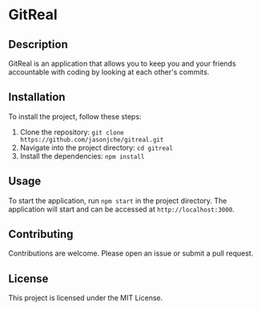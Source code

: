 # GitReal

## Description

GitReal is an application that allows you to keep you and your friends accountable with coding by looking at each other's commits.

## Installation

To install the project, follow these steps:

1. Clone the repository: `git clone https://github.com/jasonjche/gitreal.git`
2. Navigate into the project directory: `cd gitreal`
3. Install the dependencies: `npm install`

## Usage

To start the application, run `npm start` in the project directory. The application will start and can be accessed at `http://localhost:3000`.

## Contributing

Contributions are welcome. Please open an issue or submit a pull request.

## License

This project is licensed under the MIT License.